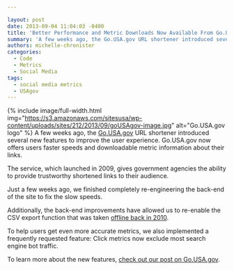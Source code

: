 ```yaml
---

layout: post
date: 2013-09-04 11:04:03 -0400
title: 'Better Performance and Metric Downloads Now Available From Go.USA.gov'
summary: 'A few weeks ago, the Go.USA.gov URL shortener introduced several new features to improve the user experience. Go.USA.gov now offers users faster speeds and downloadable metric information about their links. The service, which launched in 2009, gives government agencies the ability to provide trustworthy shortened links to their audience. Just a'
authors: michelle-chronister
categories:
  - Code
  - Metrics
  - Social Media
tags:
  - social media metrics
  - USAgov
---
```


{% include image/full-width.html img="https://s3.amazonaws.com/sitesusa/wp-content/uploads/sites/212/2013/09/goUSAgov-image.jpg" alt="Go.USA.gov logo" %}
A few weeks ago, the [Go.USA.gov](https://go.usa.gov/) URL shortener introduced several new features to improve the user experience. Go.USA.gov now offers users faster speeds and downloadable metric information about their links.

The service, which launched in 2009, gives government agencies the ability to provide trustworthy shortened links to their audience.

Just a few weeks ago, we finished completely re-engineering the back-end of the site to fix the slow speeds.

Additionally, the back-end improvements have allowed us to re-enable the CSV export function that was taken [offline back in 2010](http://go.usa.gov/node/10?utm_medium=email&utm_source=govdelivery).

To help users get even more accurate metrics, we also implemented a frequently requested feature: Click metrics now exclude most search engine bot traffic.

To learn more about the new features, [check out our post on Go.USA.gov](http://go.usa.gov/node/71).